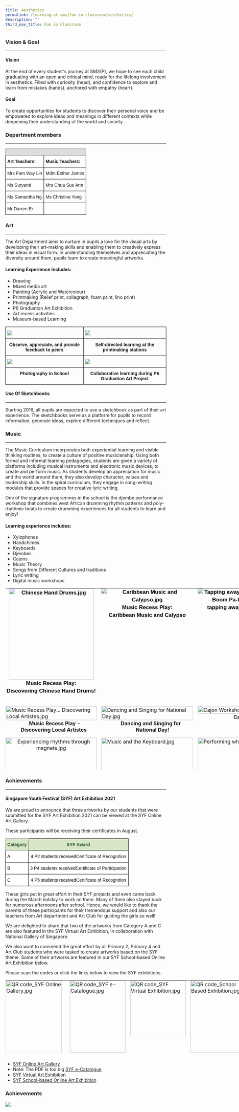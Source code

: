 ```yaml
---
title: Aesthetics
permalink: /learning-at-sms/fun-in-classroom/aesthetics/
description: ""
third_nav_title: Fun in Classroom
---
```

### Vision &amp; Goal
__________________________________________________________


#### Vision

At the end of every student's journey at SMS(P), we hope to see each child graduating with an open and critical mind, ready for the lifelong involvement in aesthetics. Filled with curiosity (head), and confidence to explore and learn from mistakes (hands), anchored with empathy (heart).

#### Goal

To create opportunities for students to discover their personal voice and be empowered to explore ideas and meanings in different contexts while deepening their understanding of the world and society.

  

### Department members
__________________________________________________________
<style type="text/css">
.tg  {border-collapse:collapse;border-spacing:0;}
.tg td{border-color:black;border-style:solid;border-width:1px;font-family:Arial, sans-serif;font-size:14px;
  overflow:hidden;padding:10px 5px;word-break:normal;}
.tg th{border-color:black;border-style:solid;border-width:1px;font-family:Arial, sans-serif;font-size:14px;
  font-weight:normal;overflow:hidden;padding:10px 5px;word-break:normal;}
.tg .tg-cly1{text-align:left;vertical-align:middle}
.tg .tg-1wig{font-weight:bold;text-align:left;vertical-align:top}
.tg .tg-kpb2{background-color:#DDD;border-color:inherit;color:#666;font-weight:bold;text-align:center;vertical-align:top}
.tg .tg-dgl5{background-color:#FFF;font-weight:bold;text-align:left;vertical-align:top}
.tg .tg-zr06{background-color:#FFF;text-align:left;vertical-align:middle}
.tg .tg-ktyi{background-color:#FFF;text-align:left;vertical-align:top}
</style>
<table class="tg">
<thead>
  <tr>
    <th colspan="4" class="tg-kpb2"></th>
  </tr>
</thead>
<tbody>
  <tr>
    <td colspan="2" class="tg-dgl5">Art Teachers:</td>
    <td colspan="2" class="tg-1wig"> Music Teachers:</td>
  </tr>
  <tr>
    <td colspan="2" class="tg-zr06">Mrs Fam Way Lin</td>
    <td colspan="2" class="tg-cly1">Mdm Esther James</td>
  </tr>
  <tr>
    <td colspan="2" class="tg-zr06">Ms Suryanti<br></td>
    <td colspan="2" class="tg-cly1">Mrs Chua Sue Ann</td>
  </tr>
  <tr>
    <td colspan="2" class="tg-ktyi">Ms Samantha Ng<br></td>
    <td colspan="2" class="tg-cly1">Ms Christina Yong</td>
  </tr>
  <tr>
    <td colspan="2" class="tg-cly1">Mr Darren Er</td>
    <td colspan="2" class="tg-cly1"><br></td>
  </tr>
</tbody>
</table>

### Art
__________________________________________________________


The Art Department aims to nurture in pupils a love for the visual arts by developing their art-making skills and enabling them to creatively express their ideas in visual form. In understanding themselves and appreciating the diversity around them, pupils learn to create meaningful artworks.

  
#### Learning Experience Includes:

*   Drawing&nbsp;
*   Mixed media art&nbsp;&nbsp;
*   Painting (Acrylic and Watercolour)
*   Printmaking (Relief print, collagraph, foam print, lino print)
*   Photography
*   P6 Graduation Art Exhibition
*   Art recess activities&nbsp;
*   Museum-based Learning&nbsp;


<style type="text/css">
.tg  {border-collapse:collapse;border-spacing:0;}
.tg td{border-color:black;border-style:solid;border-width:1px;font-family:Arial, sans-serif;font-size:14px;
  overflow:hidden;padding:10px 5px;word-break:normal;}
.tg th{border-color:black;border-style:solid;border-width:1px;font-family:Arial, sans-serif;font-size:14px;
  font-weight:normal;overflow:hidden;padding:10px 5px;word-break:normal;}
.tg .tg-0lax{text-align:left;vertical-align:top}
.tg .tg-amwm{font-weight:bold;text-align:center;vertical-align:top}
</style>
<table class="tg">
<thead>
  <tr>
    <th class="tg-0lax"><img src="/images/artJuly01.jpg"></th>
    <th class="tg-0lax"><img src="/images/artJuly02.jpg"></th>
  </tr>
</thead>
<tbody>
  <tr>
    <td class="tg-amwm">Observe, appreciate, and provide  
feedback to peers</td>
    <td class="tg-amwm">Self-directed learning at the  
printmaking stations</td>
  </tr>
  <tr>
    <td class="tg-0lax"><img src="/images/artJuly03.jpg"></td>
    <td class="tg-0lax"><img src="/images/artJuly04.jpg"></td>
  </tr>
  <tr>
    <td class="tg-amwm">Photography in School</td>
    <td class="tg-amwm">Collaborative learning during  
P6 Graduation Art Project</td>
  </tr>
</tbody>
</table>
  


#### Use Of Sketchbooks
__________________________________________________________


Starting 2016, all pupils are expected to use a sketchbook as part of their art experience. The sketchbooks serve as a platform for pupils to record information, generate ideas, explore different techniques and reflect.

### Music
__________________________________________________________


The Music Curriculum incorporates both experiential learning and visible thinking routines,&nbsp;to create a culture of positive musicianship. Using both formal and informal learning pedagogies, students are given a variety of platforms including musical instruments and electronic music devices, to create and perform music. As students develop an appreciation for music and the world around them, they also develop character, values and leadership skills. In the spiral curriculum, they engage in song-writing modules that provide spaces for creative lyric writing. &nbsp;

  

One of the signature programmes in the school is the djembe performance workshop that combines west African drumming rhythm patterns and poly-rhythmic beats to create drumming experiences for all students to learn and enjoy!

  

#### Learning experience includes:

*   Xylophones
*   Handchimes
*   Keyboards
*   Djembes
*   Cajons
*   Music Theory
*   Songs from Different Cultures and traditions
*   Lyric writing&nbsp;
*   Digital music workshops

  

<table style="margin: auto; outline: 0px; padding: 0px; border-collapse: collapse; clear: both; border: 1px solid transparent; table-layout: fixed; width: 884.308px; height: 570px;" class="ive_eobj_center ives_tab_kosong"><tbody style="margin: 0px; outline: 0px; padding: 0px;"><tr style="margin: 0px; outline: 0px; padding: 0px;"><td style="margin: 0px; outline: 0px; padding: 0px 15px 15px 0px; vertical-align: top; width: 60px;"><span style="margin: 0px; outline: 0px; padding: 0px; text-align: center; background-color: initial;"><div style="margin: 0px; outline: 0px; padding: 0px; line-height: 24px !important; font-family: &quot;Libre Franklin&quot;, sans-serif; font-size: 17px; font-weight: 400; color: rgb(0, 0, 0); text-align: center;"><span style="margin: 0px; outline: 0px; padding: 0px; width: 266px; height: 285px;"><b style="margin: 0px; outline: 0px; padding: 0px;"><img style="margin: auto; outline: 0px; padding: 0px; border: none; max-width: 100%; clear: both; display: block; width: 266px; height: 285px;" class="ive_eobj_center" alt="Chinese Hand Drums.jpg" src="/images/Chinese%20Hand%20Drums.jpg"></b></span><span style="margin: 0px; outline: 0px; padding: 0px; background-color: initial; text-align: left;"><b style="margin: 0px; outline: 0px; padding: 0px;">Music Recess Play:<br style="margin: 0px; outline: 0px; padding: 0px;">Discovering Chinese Hand Drums!</b></span><br style="margin: 0px; outline: 0px; padding: 0px;"></div></span></td><td style="margin: 0px; outline: 0px; padding: 0px 15px 15px 0px; vertical-align: top; width: 60px;"><div style="margin: 0px; outline: 0px; padding: 0px; line-height: 24px !important; font-family: &quot;Libre Franklin&quot;, sans-serif; font-size: 17px; font-weight: 400; color: rgb(0, 0, 0); text-align: center;"><b style="margin: 0px; outline: 0px; padding: 0px; font-weight: bold;"><img style="margin: auto; outline: 0px; padding: 0px; border: none; max-width: 100%; clear: both; display: block;" class="ive_eobj_center" alt="Caribbean Music and Calypso.jpg" src="/images/Caribbean%20Music%20and%20Calypso.jpg"></b><span style="margin: 0px; outline: 0px; padding: 0px; background-color: initial; text-align: left;"><b style="margin: 0px; outline: 0px; padding: 0px;">Music Recess Play:<br style="margin: 0px; outline: 0px; padding: 0px;">Caribbean Music and Calypso</b></span><br style="margin: 0px; outline: 0px; padding: 0px;"></div></td><td style="margin: 0px; outline: 0px; padding: 0px 15px 15px 0px; vertical-align: top; width: 60px;"><div style="margin: 0px; outline: 0px; padding: 0px; line-height: 24px !important; font-family: &quot;Libre Franklin&quot;, sans-serif; font-size: 17px; font-weight: 400; color: rgb(0, 0, 0); text-align: center;"><b style="margin: 0px; outline: 0px; padding: 0px; font-weight: bold;"><img style="margin: auto; outline: 0px; padding: 0px; border: none; max-width: 100%; clear: both; display: block;" class="ive_eobj_center" alt="Tapping away on the Djembe.jpg" src="/images/Tapping%20away%20on%20the%20Djembe.jpg"></b><span style="margin: 0px; outline: 0px; padding: 0px; background-color: initial; text-align: left;"><b style="margin: 0px; outline: 0px; padding: 0px;">Boom Pa-ta Pa-ta Boom,<br style="margin: 0px; outline: 0px; padding: 0px;">tapping away on the Djembe</b></span><br style="margin: 0px; outline: 0px; padding: 0px;"></div></td></tr><tr style="margin: 0px; outline: 0px; padding: 0px;"><td style="margin: 0px; outline: 0px; padding: 0px 15px 15px 0px; vertical-align: top;"><b style="margin: 0px; outline: 0px; padding: 0px; text-align: center; background-color: initial;">&nbsp; &nbsp; &nbsp; &nbsp; &nbsp; &nbsp; &nbsp; &nbsp; &nbsp; &nbsp;<br style="margin: 0px; outline: 0px; padding: 0px;"></b><img style="margin: auto; outline: 0px; padding: 0px; border: none; max-width: 100%; clear: both; display: block;" class="ive_eobj_center" alt="Music Recess Play... Discovering Local Artistes.jpg" width="100%" src="/images/Music%20Recess%20Play%20Discovering%20Local%20Artistes.jpg"><b style="margin: 0px; outline: 0px; padding: 0px; text-align: center; background-color: initial;">&nbsp; &nbsp; &nbsp; &nbsp; &nbsp; &nbsp; &nbsp; &nbsp; &nbsp;Music Recess Play -<br style="margin: 0px; outline: 0px; padding: 0px;">&nbsp; &nbsp; &nbsp; &nbsp; &nbsp; &nbsp;Discovering Lo</b><b style="margin: 0px; outline: 0px; padding: 0px; text-align: center; background-color: initial;">cal Ar</b><b style="margin: 0px; outline: 0px; padding: 0px; text-align: center; background-color: initial;">tistes</b><br style="margin: 0px; outline: 0px; padding: 0px;"></td><td style="margin: 0px; outline: 0px; padding: 0px 15px 15px 0px; vertical-align: top;"><b style="margin: 0px; outline: 0px; padding: 0px; text-align: center;">&nbsp; &nbsp; &nbsp; &nbsp; &nbsp; &nbsp; &nbsp;<br style="margin: 0px; outline: 0px; padding: 0px;"></b><img style="margin: auto; outline: 0px; padding: 0px; border: none; max-width: 100%; clear: both; display: block;" class="ive_eobj_center" alt="Dancing and Singing for National Day.jpg" width="100%" src="/images/Dancing%20and%20Singing%20for%20National%20Day.jpg"><b style="margin: 0px; outline: 0px; padding: 0px; text-align: center;">&nbsp; &nbsp; &nbsp; &nbsp; &nbsp; &nbsp; &nbsp; Dancing and Singing for<br style="margin: 0px; outline: 0px; padding: 0px;">&nbsp; &nbsp; &nbsp; &nbsp; &nbsp; &nbsp; &nbsp; &nbsp; &nbsp; &nbsp; &nbsp; &nbsp; &nbsp;National Day!&nbsp;</b><br style="margin: 0px; outline: 0px; padding: 0px;"></td><td style="margin: 0px; outline: 0px; padding: 0px 15px 15px 0px; vertical-align: top;"><br style="margin: 0px; outline: 0px; padding: 0px;"><img style="margin: auto; outline: 0px; padding: 0px; border: none; max-width: 100%; clear: both; display: block;" class="ive_eobj_center" alt="Cajon Workshop.jpg" width="100%" src="/images/Cajon%20Workshop.jpg"><b style="margin: 0px; outline: 0px; padding: 0px; text-align: center;">&nbsp; &nbsp; &nbsp; &nbsp; &nbsp; &nbsp; &nbsp; &nbsp; &nbsp; &nbsp; &nbsp; &nbsp; &nbsp; Cajon Workshop</b><br style="margin: 0px; outline: 0px; padding: 0px;"></td></tr><tr style="margin: 0px; outline: 0px; padding: 0px;"><td style="margin: 0px; outline: 0px; padding: 0px 15px 15px 0px; vertical-align: top; text-align: center; width: 60px;"><img style="margin: auto; outline: 0px; padding: 0px; border: none; max-width: 100%; clear: both; display: block; width: 285px; height: 214px;" class="ive_eobj_center" alt="Experiencing rhythms through magnets.jpg" width="100%" src="/images/Experiencing%20rhythms%20through%20magnets.jpg"><b style="margin: 0px; outline: 0px; padding: 0px; text-align: center; background-color: initial;">Experiencing rhythms through&nbsp;</b><b style="margin: 0px; outline: 0px; padding: 0px; background-color: initial;">magnets!</b><b style="margin: 0px; outline: 0px; padding: 0px; text-align: center; background-color: initial;"><br style="margin: 0px; outline: 0px; padding: 0px;"></b></td><td style="margin: 0px; outline: 0px; padding: 0px 15px 15px 0px; vertical-align: top; width: 60px;"><img style="margin: auto; outline: 0px; padding: 0px; border: none; max-width: 100%; clear: both; display: block; width: 287px; height: 213px;" class="ive_eobj_center" alt="Music and the Keyboard.jpg" width="100%" src="/images/Music%20and%20the%20Keyboard.jpg"><b style="margin: 0px; outline: 0px; padding: 0px;"><div style="margin: 0px; outline: 0px; padding: 0px; line-height: 24px !important; font-family: &quot;Libre Franklin&quot;, sans-serif; font-size: 17px; font-weight: 400; color: rgb(0, 0, 0); text-align: center;"><b style="margin: 0px; outline: 0px; padding: 0px;">Music and th</b><b style="margin: 0px; outline: 0px; padding: 0px; background-color: initial;">e Keybo</b><b style="margin: 0px; outline: 0px; padding: 0px; background-color: initial;">ard</b></div></b></td><td style="margin: 0px; outline: 0px; padding: 0px 15px 15px 0px; vertical-align: top; width: 60px;"><img style="margin: auto; outline: 0px; padding: 0px; border: none; max-width: 100%; clear: both; display: block; width: 288px; height: 170px;" class="ive_eobj_center" alt="Performing what we created.jpg" src="/images/Performing%20what%20we%20created.jpg"><b style="margin: 0px; outline: 0px; padding: 0px;"><div style="margin: 0px; outline: 0px; padding: 0px; line-height: 24px !important; font-family: &quot;Libre Franklin&quot;, sans-serif; font-size: 17px; font-weight: 400; color: rgb(0, 0, 0); text-align: center;"><b style="margin: 0px; outline: 0px; padding: 0px;">Performing what we created!</b></div><div style="margin: 0px; outline: 0px; padding: 0px; line-height: 24px !important; font-family: &quot;Libre Franklin&quot;, sans-serif; font-size: 17px; font-weight: 400; color: rgb(0, 0, 0); text-align: center;"><b style="margin: 0px; outline: 0px; padding: 0px;"><br style="margin: 0px; outline: 0px; padding: 0px;"></b></div></b></td></tr></tbody></table>
  

### Achievements
__________________________________________________________


#### Singapore Youth Festival (SYF) Art Exhibition 2021

We are proud to announce that three artworks by our students that were submitted for the SYF Art Exhibition 2021 can be viewed at the SYF Online Art Gallery.  

  

These participants will be receiving their certificates in August.

<style type="text/css">
.tg  {border-collapse:collapse;border-spacing:0;}
.tg td{border-color:black;border-style:solid;border-width:1px;font-family:Arial, sans-serif;font-size:14px;
  overflow:hidden;padding:10px 5px;word-break:normal;}
.tg th{border-color:black;border-style:solid;border-width:1px;font-family:Arial, sans-serif;font-size:14px;
  font-weight:normal;overflow:hidden;padding:10px 5px;word-break:normal;}
.tg .tg-2y7x{background-color:#D6E6C7;color:#2A5629;font-weight:bold;text-align:center;vertical-align:middle}
.tg .tg-7dbo{background-color:#D6E6C7;border-color:inherit;color:#2A5629;font-weight:bold;text-align:left;vertical-align:middle}
.tg .tg-zr06{background-color:#FFF;text-align:left;vertical-align:middle}
.tg .tg-7yig{background-color:#FFF;text-align:center;vertical-align:top}
</style>
<table class="tg">
<thead>
  <tr>
    <th class="tg-7dbo"><span style="font-weight:bold;color:#2A5629;background-color:#D6E6C7">Category</span></th>
    <th class="tg-2y7x"><span style="font-weight:bold;color:#2A5629;background-color:#D6E6C7">SYF Award</span></th>
  </tr>
</thead>
<tbody>
  <tr>
    <td class="tg-zr06"><span style="color:#000;background-color:#FFF">A</span></td>
    <td class="tg-7yig"><span style="font-weight:400;color:#000">4 P2 students received</span>Certificate of Recognition</td>
  </tr>
  <tr>
    <td class="tg-zr06"><span style="color:#000;background-color:#FFF">B</span></td>
    <td class="tg-7yig"><span style="font-weight:400;color:#000">3 P4 students received</span>Certificate of Participation</td>
  </tr>
  <tr>
    <td class="tg-zr06"><span style="color:#000;background-color:#FFF">C</span></td>
    <td class="tg-7yig"><span style="font-weight:400;color:#000">4 P5 students received</span>Certificate of Recognition</td>
  </tr>
</tbody>
</table>
  

These girls put in great effort in their SYF projects and even came back during the March holiday to work on them. Many of them also stayed back for numerous afternoons after school. Hence, we would like to thank the parents of these participants for their tremendous support and also our teachers from Art department and Art Club for guiding the girls so well!

  

We are delighted to share that two of the artworks from Category A and C are also featured in the SYF Virtual Art Exhibition, in collaboration with National Gallery of Singapore.

  

We also want to commend the great effort by all Primary 2, Primary 4 and Art Club students who were tasked to create artworks based on the SYF theme. Some of their artworks are featured in our SYF School-based Online Art Exhibition below.

  

  

Please scan the codes or click the links below to view the SYF exhibitions.


<table style="margin: auto; outline: 0px; padding: 0px; border-collapse: collapse; clear: both; border: 1px solid transparent; table-layout: fixed; width: 801px; height: 240px;" class="ive_eobj_center ives_tab_kosong"><tbody style="margin: 0px; outline: 0px; padding: 0px;"><tr style="margin: 0px; outline: 0px; padding: 0px;"><td style="margin: 0px; outline: 0px; padding: 0px 15px 15px 0px; vertical-align: top; width: 60px;"><img style="margin: 0px 10px 0px 0px; outline: 0px; padding: 0px; border: none; max-width: 100%; float: left; width: 176px; height: 227px;" class="ive_eobj_left" alt="QR code_SYF Online Gallery.jpg" width="100%" src="/images/QR%20code_SYF%20Online%20Gallery.jpg"><br style="margin: 0px; outline: 0px; padding: 0px;"><br style="margin: 0px; outline: 0px; padding: 0px;"></td><td style="margin: 0px; outline: 0px; padding: 0px 15px 15px 0px; vertical-align: top; width: 60px;"><img style="margin: auto; outline: 0px; padding: 0px; border: none; max-width: 100%; clear: both; display: block; width: 174px; height: 225px;" class="ive_eobj_center" alt="QR code_SYF e-Catalogue.jpg" width="100%" src="/images/QR%20code_SYF%20e-Catalogue.jpg"></td><td style="margin: 0px; outline: 0px; padding: 0px 15px 15px 0px; vertical-align: top; width: 60px;"><img style="margin: auto; outline: 0px; padding: 0px; border: none; max-width: 100%; clear: both; display: block; width: 174px;" class="ive_eobj_center" alt="QR code_SYF Virtual Exhibition.jpg" width="100%" src="/images/QR%20code_SYF%20Virtual%20Exhibition.jpg"></td><td style="margin: 0px; outline: 0px; padding: 0px 15px 15px 0px; vertical-align: top; width: 60px;"><img style="margin: auto; outline: 0px; padding: 0px; border: none; max-width: 100%; clear: both; display: block; width: 175px; height: 226px;" class="ive_eobj_center" alt="QR code_School Based Exhibition.jpg" width="100%" src="/images/QR%20code_School%20Based%20Exhibition.jpg"><br style="margin: 0px; outline: 0px; padding: 0px;"></td></tr></tbody></table>

 
*   [SYF Online Art Gallery](https://www.syf.gov.sg/art-exhibition/the-online-art-gallery-2021)
*  Note: The PDF is too big [SYF e-Catalogue](https://www.syf.gov.sg/syf/slot/u737/AE/2021/SYF2021AE_E-catalogue.pdf)
*   [SYF Virtual Art Exhibition](https://www.syf.gov.sg/syf/virtualexhibition/)
*   [SYF School-based Online Art Exhibition](https://youtu.be/NkkqzonxMVM)

### Achievements

![](/images/Aesthetic%20Achievement.jpg)